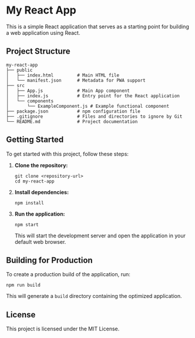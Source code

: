# My React App

This is a simple React application that serves as a starting point for building a web application using React.

## Project Structure

```
my-react-app
├── public
│   ├── index.html         # Main HTML file
│   └── manifest.json      # Metadata for PWA support
├── src
│   ├── App.js             # Main App component
│   ├── index.js           # Entry point for the React application
│   └── components
│       └── ExampleComponent.js # Example functional component
├── package.json           # npm configuration file
├── .gitignore             # Files and directories to ignore by Git
└── README.md              # Project documentation
```

## Getting Started

To get started with this project, follow these steps:

1. **Clone the repository:**
   ```
   git clone <repository-url>
   cd my-react-app
   ```

2. **Install dependencies:**
   ```
   npm install
   ```

3. **Run the application:**
   ```
   npm start
   ```

   This will start the development server and open the application in your default web browser.

## Building for Production

To create a production build of the application, run:
```
npm run build
```

This will generate a `build` directory containing the optimized application.

## License

This project is licensed under the MIT License.